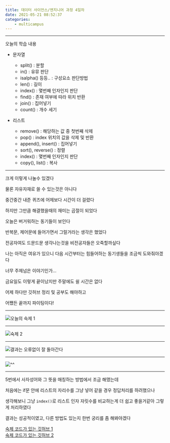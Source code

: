 ```yaml
---
title: 데이터 사이언스/엔지니어 과정 4일차
date: 2021-05-21 08:52:37
categories:
    - multicampus
---
```

___
오늘의 학습 내용
- 문자열
    - split()   : 분할
    - in()      : 유뮤 판단
    - isalpha() 등등.. : 구성요소 판단방법
    - len()     : 길이
    - index()   : 몇번째 인자인지 판단
    - find()    : 존재 여부에 따라 위치 반환
    - join()    : 집어넣기
    - count()   : 개수 세기

- 리스트
    - remove()  : 해당하는 값 중 첫번째 삭제
    - pop()     : index 위치의 값을 삭제 및 반환
    - append(), insert()   : 집어넣기
    - sort(), reverse()    : 정렬
    - index()   : 몇번째 인자인지 판단
    - copy(), list()       : 복사  
___
크게 이렇게 나눌수 있겠다  

물론 자유자재로 쓸 수 있는것은 아니다  

중간중간 내준 퀴즈에 어제보다 시간이 더 걸렸다  

하지만 그만큼 해결했을때의 재미는 곱절이 되었다  

오늘은 버거워하는 동기들이 보인다 

반복문, 제어문에 들어가면서 그럴거라는 생각은 했었다  

전공자여도 드문드문 생각나는것을 비전공자들은 오죽할까싶다  

나는 아직은 여유가 있으니 다음 시간부터는 힘들어하는 동기생들을 조금씩 도와줘야겠다  

너무 주제넘은 이야기인가...  

금요일도 이렇게 끝이났지만 주말에도 쉴 시간은 없다  

어제 하다만 깃허브 정리 및 공부도 해야하고  

어쨌든 끝까지 파이팅이다!
___
![오늘의 숙제 1](https://user-images.githubusercontent.com/84296244/119125222-7eb5a580-ba6c-11eb-87b7-1939858b2540.PNG)
___
![숙제 2](https://user-images.githubusercontent.com/84296244/119125230-807f6900-ba6c-11eb-8b3f-f00cf6cbb024.PNG)

___
![결과는 오류없이 잘 돌아간다](https://user-images.githubusercontent.com/84296244/119124883-2088c280-ba6c-11eb-9205-37d134afcd92.PNG)
___
![^^](https://user-images.githubusercontent.com/84296244/119124896-241c4980-ba6c-11eb-8cb6-1ed336fbd696.PNG)
___

5번에서 사자성어와 그 뜻을 매칭하는 방법에서 조금 해맸는데  

처음에는 if문 안에 리스트의 자리수를 그냥 넣어 같을 경우 정답처리를 하려했으나  

생각해보니 그냥 `index()`로 리스트 인자 자릿수를 비교하는게 더 쉽고 좋을거같아 그렇게 처리하였다

결과는 성공적이였고, 다른 방법도 있는지 한번 궁리를 좀 해봐야겠다  

[숙제 코드가 있는 깃허브 1](https://github.com/ouguro3/Study/blob/main/Python_Basic/08_list/homework_list.py)   
[숙제 코드가 있는 깃허브 2](https://github.com/ouguro3/Study/blob/main/Python_Basic/08_list/homework2_list.py) 
